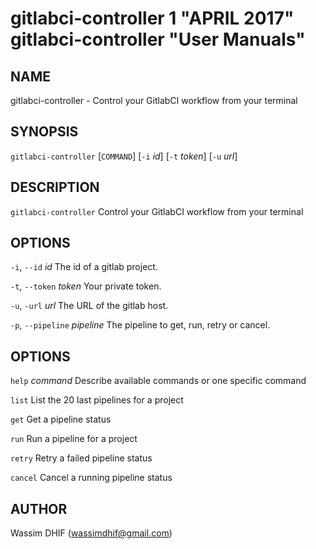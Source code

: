 gitlabci-controller 1 "APRIL 2017" gitlabci-controller "User Manuals"
=======================================

NAME
----

gitlabci-controller - Control your GitlabCI workflow from your terminal

SYNOPSIS
--------

`gitlabci-controller` [`COMMAND`] [`-i` *id*] [`-t` *token*] [`-u` *url*]

DESCRIPTION
-----------

`gitlabci-controller` Control your GitlabCI workflow from your terminal

OPTIONS
-------

`-i`, `--id` *id*
  The id of a gitlab project.

`-t`, `--token` *token*
  Your private token.

`-u`, `-url` *url*
  The URL of the gitlab host.

`-p`, `--pipeline` *pipeline*
  The pipeline to get, run, retry or cancel.

OPTIONS
-------

`help` *command*
  Describe available commands or one specific command

`list`
  List the 20 last pipelines for a project

`get`
  Get a pipeline status

`run`
  Run a pipeline for a project

`retry`
  Retry a failed pipeline status

`cancel`
  Cancel a running pipeline status

AUTHOR
------

Wassim DHIF (wassimdhif@gmail.com)
